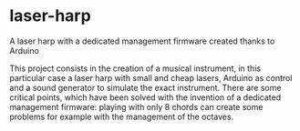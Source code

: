 # laser-harp
A laser harp with a dedicated management firmware created thanks to Arduino

This project consists in the creation of a musical instrument, in this particular case a laser harp with small and cheap lasers, Arduino as control and a sound generator to simulate the exact instrument. There are some critical points, which have been solved with the invention of a dedicated management firmware: playing with only 8 chords can create some problems for example with the management of the octaves.

